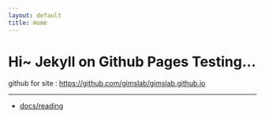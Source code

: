 ```yaml
---
layout: default
title: Home
---
```

# Hi~ Jekyll on Github Pages Testing...

github for site : <https://github.com/gimslab/gimslab.github.io>

---
* [docs/reading](docs/reading)
